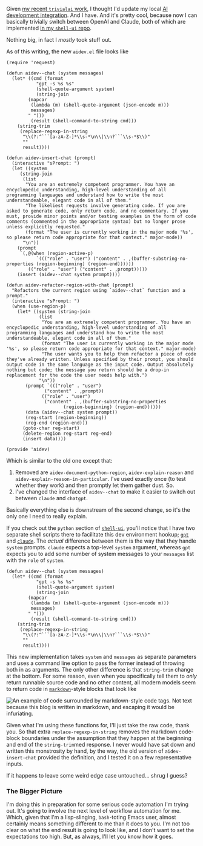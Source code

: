 Given [my recent `trivialai` work](https://github.com/inaimathi/trivialai?tab=readme-ov-file#trivialai), I thought I'd update my local [AI development integration](https://github.com/inaimathi/machine-setup/blob/master/emacs/aidev.el). And I have. And it's pretty cool, because now I can basically trivially switch between OpenAI and Claude, both of which are implemented [in my `shell-ui` repo](https://github.com/inaimathi/shell-ui/blob/master/python/claude).

Nothing big, in fact I _mostly_ took stuff out.

As of this writing, the new `aidev.el` file looks like

```
(require 'request)

(defun aidev--chat (system messages)
  (let* ((cmd (format
	       "gpt -s %s %s"
	       (shell-quote-argument system)
	       (string-join
		(mapcar
		 (lambda (m) (shell-quote-argument (json-encode m)))
		 messages)
		" ")))
         (result (shell-command-to-string cmd)))
    (string-trim
     (replace-regexp-in-string
      "\\(?:^```[a-zA-Z-]*\\s-*\n\\|\\n?```\\s-*$\\)"
      ""
      result))))

(defun aidev-insert-chat (prompt)
  (interactive "sPrompt: ")
  (let ((system
	 (string-join
	  (list
	   "You are an extremely competent programmer. You have an encyclopedic understanding, high-level understanding of all programming languages and understand how to write the most understandeable, elegant code in all of them."
	   "The likeliest requests involve generating code. If you are asked to generate code, only return code, and no commentary. If you must, provide minor points and/or testing examples in the form of code comments (commented in the appropriate syntax) but no longer prose unless explicitly requested."
	   (format "The user is currently working in the major mode '%s', so please return code appropriate for that context." major-mode))
	  "\n"))
	(prompt
	 `(,@(when (region-active-p)
	       `((("role" . "user") ("content" . ,(buffer-substring-no-properties (region-beginning) (region-end))))))
	    (("role" . "user") ("content" . ,prompt)))))
    (insert (aidev--chat system prompt))))

(defun aidev-refactor-region-with-chat (prompt)
  "Refactors the current region using `aidev--chat` function and a prompt."
  (interactive "sPrompt: ")
  (when (use-region-p)
    (let* ((system (string-join
		    (list
		     "You are an extremely competent programmer. You have an encyclopedic understanding, high-level understanding of all programming languages and understand how to write the most understandeable, elegant code in all of them."
		     (format "The user is currently working in the major mode '%s', so please return code appropriate for that context." major-mode)
		     "The user wants you to help them refactor a piece of code they've already written. Unless specified by their prompt, you should output code in the same language as the input code. Output absolutely nothing but code; the message you return should be a drop-in replacement for the code the user needs help with.")
		    "\n"))
	   (prompt `((("role" . "user")
		      ("content" . ,prompt))
		     (("role" . "user")
		      ("content" . ,(buffer-substring-no-properties
				     (region-beginning) (region-end))))))
	   (data (aidev--chat system prompt))
	   (reg-start (region-beginning))
	   (reg-end (region-end)))
      (goto-char reg-start)
      (delete-region reg-start reg-end)
      (insert data))))

(provide 'aidev)
```

Which is similar to the old one except that:

1. Removed are `aidev-document-python-region`, `aidev-explain-reason` and `aidev-explain-reason-in-particular`. I've used  exactly once (to test whether they work) and then promptly let them gather dust. So.
2. I've changed the interface of `aidev--chat` to make it easier to switch out between `claude` and `chatgpt`.

Basically everything else is downstream of the second change, so it's the only one I need to really explain.

If you check out the `python` section of [`shell-ui`](https://github.com/inaimathi/shell-ui/tree/master), you'll notice that I have two separate shell scripts there to facilitate this dev environment hookup; [`gpt`](https://github.com/inaimathi/shell-ui/blob/master/python/gpt) and [`claude`](https://github.com/inaimathi/shell-ui/blob/master/python/claude). The _actual_ difference between them is the way that they handle `system` prompts. `claude` expects a top-level `system` argument, whereas `gpt` expects you to add some number of system messages to your `messages` list with the `role` of `system`.


```elisp
(defun aidev--chat (system messages)
  (let* ((cmd (format
	       "gpt -s %s %s"
	       (shell-quote-argument system)
	       (string-join
		(mapcar
		 (lambda (m) (shell-quote-argument (json-encode m)))
		 messages)
		" ")))
         (result (shell-command-to-string cmd)))
    (string-trim
     (replace-regexp-in-string
      "\\(?:^```[a-zA-Z-]*\\s-*\n\\|\\n?```\\s-*$\\)"
      ""
      result))))
```

This new implementation takes `system` and `messages` as separate parameters and uses a command line option to pass the former instead of throwing both in as arguments. The only other difference is that `string-trim` change at the bottom. For some reason, even when you specifically tell them to _only_ return runnable source code and no other content, all modern models seem to return code in [`markdown`](https://daringfireball.net/projects/markdown/)-style blocks that look like

![An example of code surrounded by markdown-style code tags. Not text because this blog is written in markdown, and escaping it would be infuriating.](/static/img/code-example.png)

Given what I'm using these functions for, I'll just take the raw code, thank you. So that extra `replace-regexp-in-string` removes the markdown code-block boundaries under the assumption that they happen at the beginning and end of the `string-trim`med response. I never would have sat down and written this monstrosity by hand, by the way, the old version of `aidev-insert-chat` provided the definition, and I tested it on a few representative inputs. 

If it happens to leave some weird edge case untouched... shrug I guess?

### The Bigger Picture

I'm doing this in preparation for some serious code automation I'm trying out. It's going to involve the next level of workflow automation for me. Which, given that I'm a lisp-slinging, `bash`-toting Emacs user, almost certainly means something different to me than it does to you. I'm not too clear on what the end result is going to look like, and I don't want to set the expectations too high. But, as always, I'll let you know how it goes.
